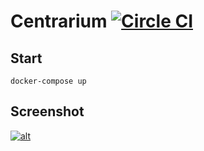 # Centrarium [![Circle CI](https://circleci.com/gh/bencentra/centrarium/tree/master.svg?style=svg)](https://circleci.com/gh/bencentra/centrarium/tree/master)

## Start

`docker-compose up`

## Screenshot

[![alt](https://res.cloudinary.com/yangeok/image/upload/v1558355128/portfolio/blog-full-screen.jpg)](https://res.cloudinary.com/yangeok/image/upload/v1558355128/portfolio/blog-full-screen.jpg)
